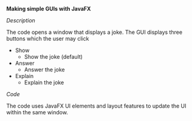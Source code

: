 **Making simple GUIs with JavaFX**

*Description*

The code opens a window that displays a joke. The GUI displays three buttons which the user may click

- Show
  - Show the joke (default)
- Answer
  - Answer the joke
- Explain
  - Explain the joke
 

*Code*

The code uses JavaFX UI elements and layout features to update the UI within the same window.
